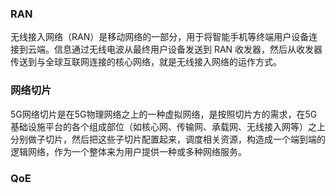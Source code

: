 ### RAN
无线接入网络（RAN）是移动网络的一部分，用于将智能手机等终端用户设备连接到云端。信息通过无线电波从最终用户设备发送到 RAN 收发器，然后从收发器传送到与全球互联网连接的核心网络，就是无线接入网络的运作方式。
### 网络切片
5G网络切片是在5G物理网络之上的一种虚拟网络，是按照切片方的需求，在5G基础设施平台的各个组成部位（如核心网、传输网、承载网、无线接入网等）之上分别做子切片，然后把这些子切片配置起来，调度相关资源，构造成一个端到端的逻辑网络，作为一个整体来为用户提供一种或多种网络服务。

### QoE
